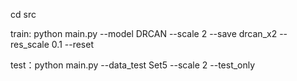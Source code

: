cd src

train: python main.py --model DRCAN --scale 2 --save drcan_x2 --res_scale 0.1 --reset 

test：python main.py --data_test Set5 --scale 2  --test_only
